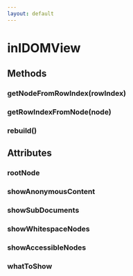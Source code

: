 ```yaml
---
layout: default
---
```


# inIDOMView #

## Methods ##

### getNodeFromRowIndex(rowIndex) ###

### getRowIndexFromNode(node) ###

### rebuild() ###

## Attributes ##

### rootNode ###

### showAnonymousContent ###

### showSubDocuments ###

### showWhitespaceNodes ###

### showAccessibleNodes ###

### whatToShow ###
